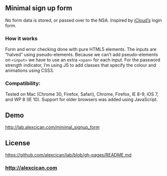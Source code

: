 ## Minimal sign up form
No form data is stored, or passed over to the NSA. Inspired by [iCloud’s](http://icloud.com) login form.

### How it works
Form and error checking done with pure HTML5 elements. The inputs are “halved” using pseudo-elements. Because we can’t add pseudo-elements on `<input>` we have to use an extra `<span>` for each input. For the password strength indicator, I’m using JS to add classes that specify the colour and animations using CSS3.

### Compatibility:
Tested on Mac (Chrome 30, Firefox, Safari), Chrome, Firefox, IE 8-9, iOS 7, and WP 8 (IE 10). Support for older browsers was added using JavaScript.

## Demo
http://lab.alexcican.com/minimal_signup_form

## License
https://github.com/alexcican/lab/blob/gh-pages/README.md

### http://alexcican.com